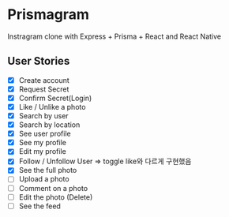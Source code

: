 # Prismagram

Instragram clone with Express + Prisma + React and React Native

## User Stories

- [x] Create account
- [x] Request Secret
- [x] Confirm Secret(Login)
- [x] Like / Unlike a photo
- [x] Search by user
- [x] Search by location
- [x] See user profile
- [x] See my profile
- [x] Edit my profile
- [x] Follow / Unfollow User => toggle like와 다르게 구현했음
- [x] See the full photo
- [ ] Upload a photo
- [ ] Comment on a photo
- [ ] Edit the photo (Delete)
- [ ] See the feed
